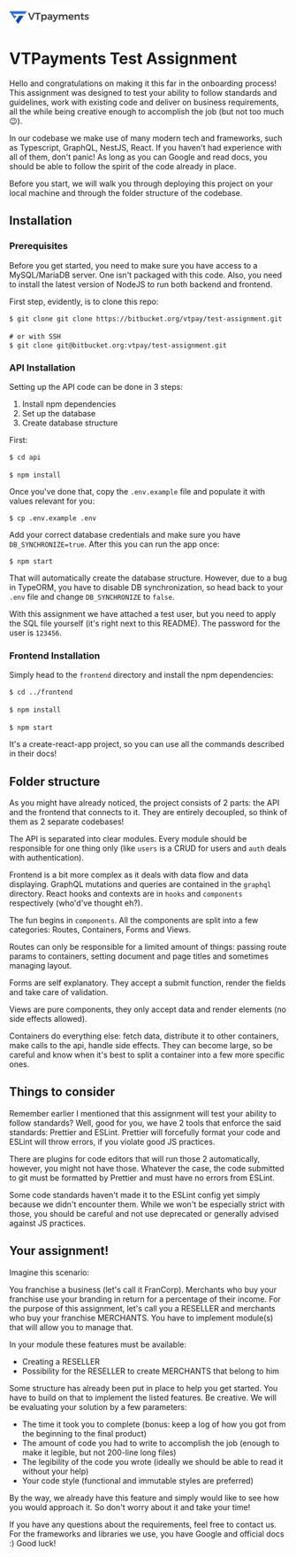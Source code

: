 ![VTPayments Logo](VTPaymentsLogo.png)

# VTPayments Test Assignment

Hello and congratulations on making it this far in the onboarding process! This assignment was designed to test your ability to follow standards and guidelines, work with existing code and deliver on business requirements, all the while being creative enough to accomplish the job (but not too much 😉).

In our codebase we make use of many modern tech and frameworks, such as Typescript, GraphQL, NestJS, React. If you haven't had experience with all of them, don't panic! As long as you can Google and read docs, you should be able to follow the spirit of the code already in place.

Before you start, we will walk you through deploying this project on your local machine and through the folder structure of the codebase.

## Installation

### Prerequisites

Before you get started, you need to make sure you have access to a MySQL/MariaDB server. One isn't packaged with this code. Also, you need to install the latest version of NodeJS to run both backend and frontend.

First step, evidently, is to clone this repo:

```
$ git clone git clone https://bitbucket.org/vtpay/test-assignment.git

# or with SSH
$ git clone git@bitbucket.org:vtpay/test-assignment.git
```

### API Installation

Setting up the API code can be done in 3 steps:

1. Install npm dependencies
2. Set up the database
3. Create database structure

First:

```
$ cd api

$ npm install
```

Once you've done that, copy the `.env.example` file and populate it with values relevant for you:

```
$ cp .env.example .env
```

Add your correct database credentials and make sure you have `DB_SYNCHRONIZE=true`. After this you can run the app once:

```
$ npm start
```

That will automatically create the database structure. However, due to a bug in TypeORM, you have to disable DB synchronization, so head back to your `.env` file and change `DB_SYNCHRONIZE` to `false`.

With this assignment we have attached a test user, but you need to apply the SQL file yourself (it's right next to this README). The password for the user is `123456`.

### Frontend Installation

Simply head to the `frontend` directory and install the npm dependencies:

```
$ cd ../frontend

$ npm install

$ npm start
```

It's a create-react-app project, so you can use all the commands described in their docs!

## Folder structure

As you might have already noticed, the project consists of 2 parts: the API and the frontend that connects to it. They are entirely decoupled, so think of them as 2 separate codebases!

The API is separated into clear modules. Every module should be responsible for one thing only (like `users` is a CRUD for users and `auth` deals with authentication).

Frontend is a bit more complex as it deals with data flow and data displaying. GraphQL mutations and queries are contained in the `graphql` directory. React hooks and contexts are in `hooks` and `components` respectively (who'd've thought eh?).

The fun begins in `components`. All the components are split into a few categories: Routes, Containers, Forms and Views.

Routes can only be responsible for a limited amount of things: passing route params to containers, setting document and page titles and sometimes managing layout.

Forms are self explanatory. They accept a submit function, render the fields and take care of validation.

Views are pure components, they only accept data and render elements (no side effects allowed).

Containers do everything else: fetch data, distribute it to other containers, make calls to the api, handle side effects. They can become large, so be careful and know when it's best to split a container into a few more specific ones.

## Things to consider

Remember earlier I mentioned that this assignment will test your ability to follow standards? Well, good for you, we have 2 tools that enforce the said standards: Prettier and ESLint. Prettier will forcefully format your code and ESLint will throw errors, if you violate good JS practices.

There are plugins for code editors that will run those 2 automatically, however, you might not have those. Whatever the case, the code submitted to git must be formatted by Prettier and must have no errors from ESLint.

Some code standards haven't made it to the ESLint config yet simply because we didn't encounter them. While we won't be especially strict with those, you should be careful and not use deprecated or generally advised against JS practices.

## Your assignment!

Imagine this scenario:

You franchise a business (let's call it FranCorp). Merchants who buy your franchise use your branding in return for a percentage of their income. For the purpose of this assignment, let's call you a RESELLER and merchants who buy your franchise MERCHANTS. You have to implement module(s) that will allow you to manage that.

In your module these features must be available:

* Creating a RESELLER
* Possibility for the RESELLER to create MERCHANTS that belong to him

Some structure has already been put in place to help you get started. You have to build on that to implement the listed features. Be creative. We will be evaluating your solution by a few parameters:

* The time it took you to complete (bonus: keep a log of how you got from the beginning to the final product)
* The amount of code you had to write to accomplish the job (enough to make it legible, but not 200-line long files)
* The legibility of the code you wrote (ideally we should be able to read it without your help)
* Your code style (functional and immutable styles are preferred)

By the way, we already have this feature and simply would like to see how you would approach it. So don't worry about it and take your time!

If you have any questions about the requirements, feel free to contact us. For the frameworks and libraries we use, you have Google and official docs :) Good luck!
